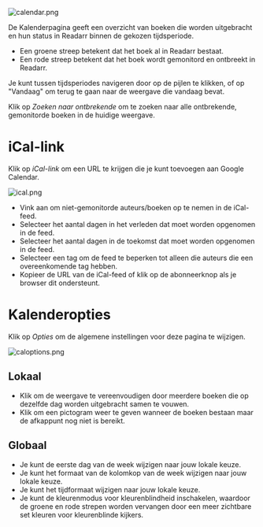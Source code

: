 ![calendar.png](/assets/readarr/calendar.png)

De Kalenderpagina geeft een overzicht van boeken die worden uitgebracht en hun status in Readarr binnen de gekozen tijdsperiode.

- Een groene streep betekent dat het boek al in Readarr bestaat.
- Een rode streep betekent dat het boek wordt gemonitord en ontbreekt in Readarr.

Je kunt tussen tijdsperiodes navigeren door op de pijlen te klikken, of op "Vandaag" om terug te gaan naar de weergave die vandaag bevat.

Klik op *Zoeken naar ontbrekende* om te zoeken naar alle ontbrekende, gemonitorde boeken in de huidige weergave.

# iCal-link

Klik op *iCal-link* om een URL te krijgen die je kunt toevoegen aan Google Calendar.

![ical.png](/assets/readarr/ical.png)

- Vink aan om niet-gemonitorde auteurs/boeken op te nemen in de iCal-feed.
- Selecteer het aantal dagen in het verleden dat moet worden opgenomen in de feed.
- Selecteer het aantal dagen in de toekomst dat moet worden opgenomen in de feed.
- Selecteer een tag om de feed te beperken tot alleen die auteurs die een overeenkomende tag hebben.
- Kopieer de URL van de iCal-feed of klik op de abonneerknop als je browser dit ondersteunt.

# Kalenderopties

Klik op *Opties* om de algemene instellingen voor deze pagina te wijzigen.

![caloptions.png](/assets/readarr/caloptions.png)

## Lokaal

- Klik om de weergave te vereenvoudigen door meerdere boeken die op dezelfde dag worden uitgebracht samen te vouwen.
- Klik om een pictogram weer te geven wanneer de boeken bestaan maar de afkappunt nog niet is bereikt.

## Globaal

- Je kunt de eerste dag van de week wijzigen naar jouw lokale keuze.
- Je kunt het formaat van de kolomkop van de week wijzigen naar jouw lokale keuze.
- Je kunt het tijdformaat wijzigen naar jouw lokale keuze.
- Je kunt de kleurenmodus voor kleurenblindheid inschakelen, waardoor de groene en rode strepen worden vervangen door een meer zichtbare set kleuren voor kleurenblinde kijkers.